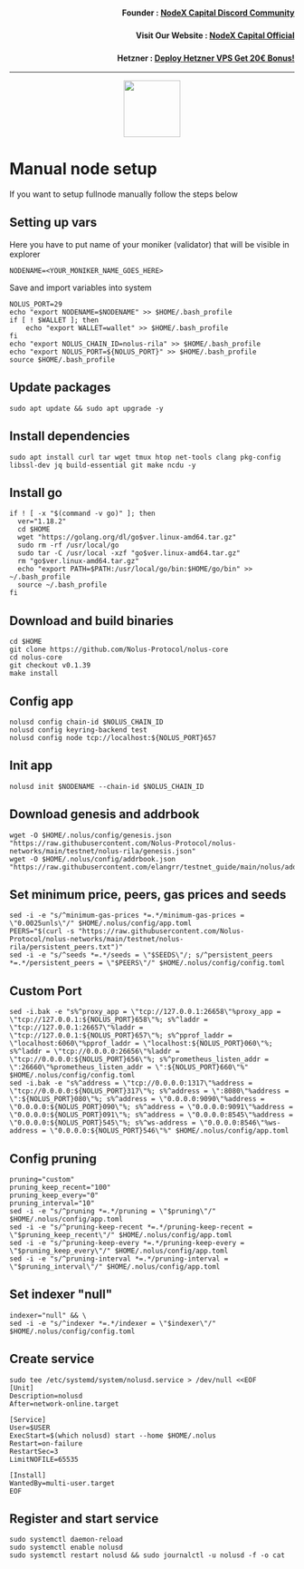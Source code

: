 <h3><p style="font-size:14px" align="right">Founder :
<a href="https://discord.gg/nodexcapital" target="_blank">NodeX Capital Discord Community</a></p></h3>
<h3><p style="font-size:14px" align="right">Visit Our Website :
<a href="https://discord.gg/nodexcapital" target="_blank">NodeX Capital Official</a></p></h3>
<h3><p style="font-size:14px" align="right">Hetzner :
<a href="https://hetzner.cloud/?ref=bMTVi7dcwSgA" target="_blank">Deploy Hetzner VPS Get 20€ Bonus!</a></h3>
<hr>

<p align="center">
  <img height="100" height="auto" src="https://user-images.githubusercontent.com/34649601/207593974-32d7cb69-eca9-4096-bc96-246fe7038c88.png">
</p>

# Manual node setup
If you want to setup fullnode manually follow the steps below

## Setting up vars
Here you have to put name of your moniker (validator) that will be visible in explorer
```
NODENAME=<YOUR_MONIKER_NAME_GOES_HERE>
```

Save and import variables into system
```
NOLUS_PORT=29
echo "export NODENAME=$NODENAME" >> $HOME/.bash_profile
if [ ! $WALLET ]; then
	echo "export WALLET=wallet" >> $HOME/.bash_profile
fi
echo "export NOLUS_CHAIN_ID=nolus-rila" >> $HOME/.bash_profile
echo "export NOLUS_PORT=${NOLUS_PORT}" >> $HOME/.bash_profile
source $HOME/.bash_profile
```

## Update packages
```
sudo apt update && sudo apt upgrade -y
```

## Install dependencies
```
sudo apt install curl tar wget tmux htop net-tools clang pkg-config libssl-dev jq build-essential git make ncdu -y
```

## Install go
```
if ! [ -x "$(command -v go)" ]; then
  ver="1.18.2"
  cd $HOME
  wget "https://golang.org/dl/go$ver.linux-amd64.tar.gz"
  sudo rm -rf /usr/local/go
  sudo tar -C /usr/local -xzf "go$ver.linux-amd64.tar.gz"
  rm "go$ver.linux-amd64.tar.gz"
  echo "export PATH=$PATH:/usr/local/go/bin:$HOME/go/bin" >> ~/.bash_profile
  source ~/.bash_profile
fi
```

## Download and build binaries
```
cd $HOME
git clone https://github.com/Nolus-Protocol/nolus-core
cd nolus-core
git checkout v0.1.39
make install
```

## Config app
```
nolusd config chain-id $NOLUS_CHAIN_ID
nolusd config keyring-backend test
nolusd config node tcp://localhost:${NOLUS_PORT}657
```

## Init app
```
nolusd init $NODENAME --chain-id $NOLUS_CHAIN_ID
```

## Download genesis and addrbook
```
wget -O $HOME/.nolus/config/genesis.json "https://raw.githubusercontent.com/Nolus-Protocol/nolus-networks/main/testnet/nolus-rila/genesis.json"
wget -O $HOME/.nolus/config/addrbook.json "https://raw.githubusercontent.com/elangrr/testnet_guide/main/nolus/addrbook.json"
```

## Set minimum price, peers, gas prices and seeds
```
sed -i -e "s/^minimum-gas-prices *=.*/minimum-gas-prices = \"0.0025unls\"/" $HOME/.nolus/config/app.toml
PEERS="$(curl -s "https://raw.githubusercontent.com/Nolus-Protocol/nolus-networks/main/testnet/nolus-rila/persistent_peers.txt")"
sed -i -e "s/^seeds *=.*/seeds = \"$SEEDS\"/; s/^persistent_peers *=.*/persistent_peers = \"$PEERS\"/" $HOME/.nolus/config/config.toml
```
## Custom Port
```
sed -i.bak -e "s%^proxy_app = \"tcp://127.0.0.1:26658\"%proxy_app = \"tcp://127.0.0.1:${NOLUS_PORT}658\"%; s%^laddr = \"tcp://127.0.0.1:26657\"%laddr = \"tcp://127.0.0.1:${NOLUS_PORT}657\"%; s%^pprof_laddr = \"localhost:6060\"%pprof_laddr = \"localhost:${NOLUS_PORT}060\"%; s%^laddr = \"tcp://0.0.0.0:26656\"%laddr = \"tcp://0.0.0.0:${NOLUS_PORT}656\"%; s%^prometheus_listen_addr = \":26660\"%prometheus_listen_addr = \":${NOLUS_PORT}660\"%" $HOME/.nolus/config/config.toml
sed -i.bak -e "s%^address = \"tcp://0.0.0.0:1317\"%address = \"tcp://0.0.0.0:${NOLUS_PORT}317\"%; s%^address = \":8080\"%address = \":${NOLUS_PORT}080\"%; s%^address = \"0.0.0.0:9090\"%address = \"0.0.0.0:${NOLUS_PORT}090\"%; s%^address = \"0.0.0.0:9091\"%address = \"0.0.0.0:${NOLUS_PORT}091\"%; s%^address = \"0.0.0.0:8545\"%address = \"0.0.0.0:${NOLUS_PORT}545\"%; s%^ws-address = \"0.0.0.0:8546\"%ws-address = \"0.0.0.0:${NOLUS_PORT}546\"%" $HOME/.nolus/config/app.toml
```

## Config pruning
```
pruning="custom"
pruning_keep_recent="100"
pruning_keep_every="0"
pruning_interval="10"
sed -i -e "s/^pruning *=.*/pruning = \"$pruning\"/" $HOME/.nolus/config/app.toml
sed -i -e "s/^pruning-keep-recent *=.*/pruning-keep-recent = \"$pruning_keep_recent\"/" $HOME/.nolus/config/app.toml
sed -i -e "s/^pruning-keep-every *=.*/pruning-keep-every = \"$pruning_keep_every\"/" $HOME/.nolus/config/app.toml
sed -i -e "s/^pruning-interval *=.*/pruning-interval = \"$pruning_interval\"/" $HOME/.nolus/config/app.toml
```

## Set indexer "null"
```
indexer="null" && \
sed -i -e "s/^indexer *=.*/indexer = \"$indexer\"/" $HOME/.nolus/config/config.toml
```

## Create service
```
sudo tee /etc/systemd/system/nolusd.service > /dev/null <<EOF
[Unit]
Description=nolusd
After=network-online.target

[Service]
User=$USER
ExecStart=$(which nolusd) start --home $HOME/.nolus
Restart=on-failure
RestartSec=3
LimitNOFILE=65535

[Install]
WantedBy=multi-user.target
EOF
```

## Register and start service
```
sudo systemctl daemon-reload
sudo systemctl enable nolusd
sudo systemctl restart nolusd && sudo journalctl -u nolusd -f -o cat
```
